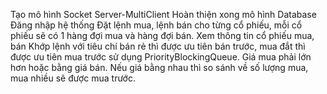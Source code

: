 Tạo mô hình Socket Server-MultiClient
Hoàn thiện xong mô hình Database
Đăng nhập hệ thống
Đặt lệnh mua, lệnh bán cho từng cổ phiếu, mỗi cổ phiếu sẽ có 1 hàng đợi mua và hàng đợi bán.
Xem thông tin cổ phiếu mua, bán
Khớp lệnh với tiêu chí bán rẻ thì được ưu tiên bán trước, mua đắt thì được ưu tiên mua trước sử dụng PriorityBlockingQueue.
Giá mua phải lớn hơn hoặc bằng giá bán. Nếu giá bằng nhau thì so sánh về số lượng mua, mua nhiều sẽ được mua trước.